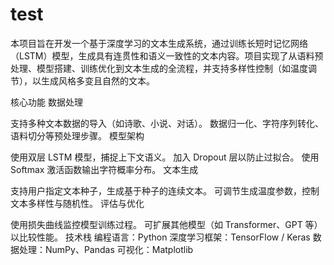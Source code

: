 # test
本项目旨在开发一个基于深度学习的文本生成系统，通过训练长短时记忆网络（LSTM）模型，生成具有连贯性和语义一致性的文本内容。项目实现了从语料预处理、模型搭建、训练优化到文本生成的全流程，并支持多样性控制（如温度调节），以生成风格多变且自然的文本。

核心功能
数据处理

支持多种文本数据的导入（如诗歌、小说、对话）。
数据归一化、字符序列转化、语料切分等预处理步骤。
模型架构

使用双层 LSTM 模型，捕捉上下文语义。
加入 Dropout 层以防止过拟合。
使用 Softmax 激活函数输出字符概率分布。
文本生成

支持用户指定文本种子，生成基于种子的连续文本。
可调节生成温度参数，控制文本多样性与随机性。
评估与优化

使用损失曲线监控模型训练过程。
可扩展其他模型（如 Transformer、GPT 等）以比较性能。
技术栈
编程语言：Python
深度学习框架：TensorFlow / Keras
数据处理：NumPy、Pandas
可视化：Matplotlib

